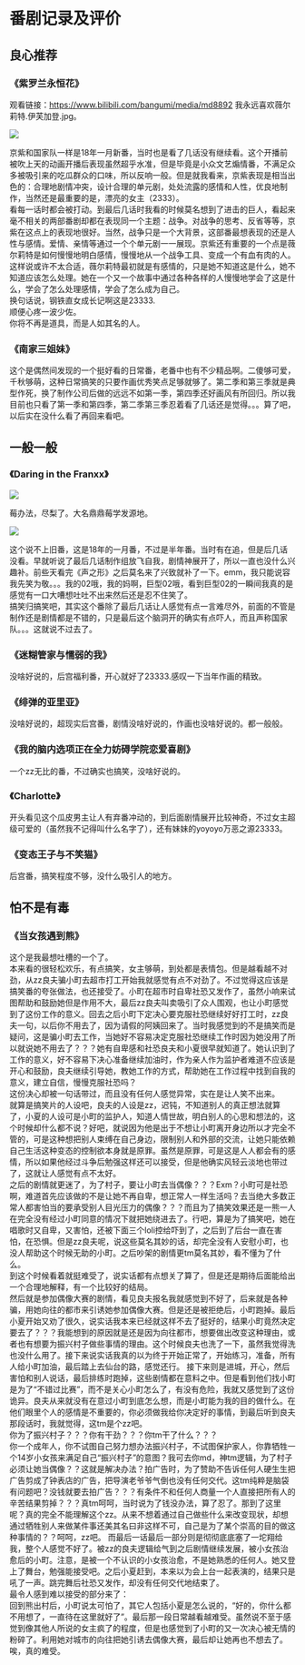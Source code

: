 # 番剧记录及评价

## 良心推荐
### 《紫罗兰永恒花》
观看链接：https://www.bilibili.com/bangumi/media/md8892
我永远喜欢薇尔莉特.伊芙加登.jpg。  

![](assets/011/20190124-4fe40542.png)  

京紫和国家队一样是18年一月新番，当时也是看了几话没有继续看。这个开播前被吹上天的动画开播后表现虽然超乎水准，但是毕竟是小众文艺煽情番，不满足众多被吸引来的吃瓜群众的口味，所以反响一般。但是就我看来，京紫表现是相当出色的：合理地剧情冲突，设计合理的单元剧，处处流露的感情和人性，优良地制作，当然还是最重要的是，漂亮的女主（2333）。  
看每一话时都会被打动。到最后几话时我看的时候莫名想到了进击的巨人，看起来毫不相关的两部番剧却都在表现同一个主题：战争。对战争的思考、反省等等，京紫在这点上的表现地很好。当然，战争只是一个大背景，这部番最想表现的还是人性与感情。爱情、亲情等通过一个个单元剧一一展现。京紫还有重要的一个点是薇尔莉特是如何慢慢地明白感情，慢慢地从一个战争工具、变成一个有血有肉的人。这样说或许不太合适，薇尔莉特最初就是有感情的，只是她不知道这是什么，她不知道应该怎么处理。她在一个又一个故事中通过各种各样的人慢慢地学会了这是什么，学会了怎么处理感情，学会了怎么成为自己。   
换句话说，钢铁直女成长记啊这是23333.  
顺便心疼一波少佐。  
你将不再是道具，而是人如其名的人。  
### 《南家三姐妹》
这个是偶然间发现的一个挺好看的日常番，老番中也有不少精品啊。二傻够可爱，千秋够萌，这种日常搞笑的只要作画优秀笑点足够就够了。第二季和第三季就是典型作死，换了制作公司后做的远远不如第一季，第四季还好画风有所回归。所以我目前也只看了第一季和第四季，第二季第三季忍着看了几话还是觉得。。。算了吧，以后实在没什么看了再回来看吧。



## 一般一般
### 《Daring in the Franxx》

![](assets/011/20190124-3ac9a0fd.png)  

莓办法，尽梨了。大名鼎鼎莓学发源地。

![](assets/011/Ichigo_cry.png)

这个说不上旧番，这是18年的一月番，不过是半年番。当时有在追，但是后几话没看。早就听说了最后几话制作组放飞自我，剧情神展开了，所以一直也没什么兴趣补。前些天看完《声之形》之后莫名来了兴致就补了一下。emm，我只能说容我先笑为敬。。。我的02哦，我的妈啊，巨型02哦，看到巨型02的一瞬间我真的是感觉有一口大嘈想吐吐不出来然后还是忍不住笑了。  
搞笑归搞笑吧，其实这个番除了最后几话让人感觉有点一言难尽外，前面的不管是制作还是剧情都是不错的，只是最后这个脑洞开的确实有点吓人，而且声称国家队。。。这就说不过去了。

### 《迷糊管家与懦弱的我》  
没啥好说的，后宫福利番，开心就好了23333.感叹一下当年作画的精致。

### 《绯弹的亚里亚》
没啥好说的，超现实后宫番，剧情没啥好说的，作画也没啥好说的。都一般般。

### 《我的脑内选项正在全力妨碍学院恋爱喜剧》
一个zz无比的番，不过确实也搞笑，没啥好说的。

### 《Charlotte》
开头看见这个瓜皮男主让人有弃番冲动的，到后面剧情展开比较神奇，不过女主超级可爱的（虽然我不记得叫什么名字了），还有妹妹的yoyoyo万恶之源23333。

### 《变态王子与不笑猫》
后宫番，搞笑程度不够，没什么吸引人的地方。

## 怕不是有毒
### 《当女孩遇到熊》  
这个是我最想吐槽的一个了。  
本来看的很轻松欢乐，有点搞笑，女主够萌，到处都是表情包。但是越看越不对劲，从zz良夫骗小町去超市打工开始我就感觉有点不对劲了。不过觉得这应该是搞笑番的夸张做法，也还接受了。小町在超市时自卑社恐又发作了，虽然小响来试图帮助和鼓励她但是作用不大，最后zz良夫叫卖吸引了众人围观，也让小町感觉到了这份工作的意义。回去之后小町下定决心要克服社恐继续好好打工时，zz良夫一句，以后你不用去了，因为请假的阿姨回来了。当时我感觉到的不是搞笑而是疑问，这是骗小町去工作，当她好不容易决定克服社恐继续工作时因为她没用了所以就说她不用去了？？？她有自卑感和社恐良夫和小夏很早就知道了。她认识到了工作的意义，好不容易下决心准备继续加油时，作为亲人作为监护者难道不应该是开心和鼓励，良夫继续引导她，教她工作的方式，帮助她在工作过程中找到自我的意义，建立自信，慢慢克服社恐吗？  
这份决心却被一句话带过，而且没有任何人感觉异常，实在是让人笑不出来。  
就算是搞笑片的人设吧，良夫的人设是zz，迟钝，不知道别人的真正想法就算了，小夏的人设可是小町的监护人，知道人情世故，明白别人的心思和想法的，这个时候却什么都不说？好吧，就说因为他是出于不想让小町离开身边所以才完全不管的，可是这种想把别人束缚在自己身边，限制别人和外部的交流，让她只能依赖自己生活这种变态的控制欲本身就是原罪。虽然是原罪，可是这是人人都会有的感情，所以如果他经过斗争后勉强这样还可以接受，但是他确实风轻云淡地也带过了，这就让人感觉有点不太好。  
之后的剧情就更迷了，为了村子，要让小町去当偶像？？？Exm？小町可是社恐啊，难道首先应该做的不是让她不再自卑，想正常人一样生活吗？去当绝大多数正常人都害怕当的要承受别人目光压力的偶像？？？而且为了搞笑效果还是一熊一人在完全没有经过小町同意的情况下就把她绕进去了。行吧，算是为了搞笑吧，她在唱歌时又自卑，又害怕，还被下面三个loli控给吓到了，之后到了后台一直在害怕，在恐惧。但是zz良夫呢，说这些莫名其妙的话，却完全没有人安慰小町，也没人帮助这个时候无助的小町。之后吵架的剧情更tm莫名其妙，看不懂为了什么。  
到这个时候看着就挺难受了，说实话都有点想关了算了，但是还是期待后面能给出一个合理地解释，有一个比较好的结局。  
然后就是参加偶像大赛的剧情，看见良夫报名我就感觉到不好了，后来就是各种骗，用她向往的都市来引诱她参加偶像大赛。但是还是被拒绝后，小町跑掉。最后小夏开始又劝了很久，说实话我本来已经就这样不去了挺好的，结果小町竟然决定要去了？？？我能想到的原因就是还是因为向往都市，想要做出改变这种理由，或者也有想要为振兴村子做些事情的理由。这个时候良夫也洗了一下，虽然我觉得洗也没什么用了。接下来说实话我真的以为终于开始正常了，开始练习，准备，所有人给小町加油，最后踏上去仙台的路，感觉还行。
接下来则是进城，开心，然后害怕和别人说话，最后排练时跑掉，这些剧情都在意料之中。但是看到他们找小町是为了“不错过比赛”，而不是关心小町怎么了，有没有危险，我就又感觉到了这份诡异。良夫从来就没有在意过小町到底怎么想，而是小町能为我的目的做什么。在他们眼里个人的感情是不重要的，你必须做我给你决定好的事情，到最后听到良夫那段话时，我就觉得，这tm是个zz吧。  
你为了振兴村子？？？你有干劲？？？你tm干了什么？？？  
你一个成年人，你不试图自己努力想办法振兴村子，不试图保护家人，你靠牺牲一个14岁小女孩来满足自己“振兴村子”的意图？我可去你md，神tm逻辑，为了村子必须让她当偶像？？这就是解决办法？拍广告时，为了赞助不告诉任何人硬生生把广告剪成了钟表店的广告，把导演老爷爷气倒也没有任何交代。这tm纯粹是脑袋有问题吧？没钱就要去拍广告？？？有条件不和任何人商量一个人直接把所有人的辛苦结果剪掉？？？真tm呵呵，当时说为了钱没办法，算了忍了。那到了这里呢？真的完全不能理解这个zz。从来不想着通过自己做些什么来改变现状，却想通过牺牲别人来做某件事还美其名曰非这样不可，自己是为了某个崇高的目的做这种事情的？？呵呵，zz吧。
而最后一话最后一部分则是彻彻底底塞了一坨翔给我，整个人感觉不好了。被zz的良夫逻辑给气到之后剧情继续发展，被小女孩治愈后的小町。注意，是被一个不认识的小女孩治愈，不是她熟悉的任何人。她又登上了舞台，勉强能接受吧。之后小夏赶到，本来以为会上台一起表演的，结果只是吼了一声。跳完舞后社恐又发作，却没有任何交代地结束了。  
最令人感到难以接受的部分来了：  
回到熊出村后，小町说太可怕了，其它人包括小夏是怎么说的，“好的，你什么都不用想了，一直待在这里就好了”。最后那一段日常越看越难受。虽然说不至于感觉到像其他人所说的女主疯了的程度，但是也感觉到了小町的又一次决心被无情的粉碎了。利用她对城市的向往把她引诱去偶像大赛，最后却让她再也不想去了。  
唉，真的难受。
